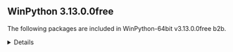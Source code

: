 ## WinPython 3.13.0.0free 

The following packages are included in WinPython-64bit v3.13.0.0free b2b.

<details>

### Tools

Name | Version | Description
-----|---------|------------


### Python packages

Name | Version | Description
-----|---------|------------
[Python](http://www.python.org/) | 3.13.0 | Python programming language with standard library
[appdirs](https://pypi.org/project/appdirs) | 1.4.4 | A small Python module for determining appropriate platform-specific dirs, e.g. a "user data dir".
[asttokens](https://pypi.org/project/asttokens) | 2.4.1 | Annotate AST trees with source code positions
[build](https://pypi.org/project/build) | 1.2.1 | A simple, correct Python build frontend
[colorama](https://pypi.org/project/colorama) | 0.4.6 | Cross-platform colored terminal text.
[decorator](https://pypi.org/project/decorator) | 5.1.1 | Decorators for Humans
[executing](https://pypi.org/project/executing) | 2.0.1 | Get the currently executing AST node of a frame, and other information
[interpreters_pep_734](https://pypi.org/project/interpreters_pep_734) | 0.1.0 | Use this module to try out multiple interpreters and a per-interpreter GIL in Python 3.13+.  Do not use this for anything important yet.
[ipython](https://pypi.org/project/ipython) | 8.25.0 | IPython: Productive Interactive Computing
[jedi](https://pypi.org/project/jedi) | 0.19.1 | An autocompletion tool for Python that can be used for text editors.
[matplotlib_inline](https://pypi.org/project/matplotlib_inline) | 0.1.7 | Inline Matplotlib backend for Jupyter
[msvc_runtime](https://pypi.org/project/msvc_runtime) | 14.40.33807 | Install the Microsoft™ Visual C++™ runtime DLLs to the sys.prefix and Scripts directories
[packaging](https://pypi.org/project/packaging) | 24.1 | Core utilities for Python packages
[parso](https://pypi.org/project/parso) | 0.8.4 | A Python Parser
[pip](https://pypi.org/project/pip) | 24.1b1 | The PyPA recommended tool for installing Python packages.
[prompt_toolkit](https://pypi.org/project/prompt_toolkit) | 3.0.43 | Library for building powerful interactive command lines in Python
[ptpython](https://pypi.org/project/ptpython) | 3.0.26 | Python REPL build on top of prompt_toolkit
[pure_eval](https://pypi.org/project/pure_eval) | 0.2.2 | Safely evaluate AST nodes without side effects
[pygments](https://pypi.org/project/pygments) | 2.18.0 | Pygments is a syntax highlighting package written in Python.
[pyproject_hooks](https://pypi.org/project/pyproject_hooks) | 1.1.0 | Wrappers to call pyproject.toml-based build backend hooks.
[setuptools](https://pypi.org/project/setuptools) | 69.5.1 | Easily download, build, install, upgrade, and uninstall Python packages
[six](https://pypi.org/project/six) | 1.16.0 | Python 2 and 3 compatibility utilities
[sqlite_bro](https://pypi.org/project/sqlite_bro) | 0.13.1 | a graphic SQLite Client in 1 Python file
[stack_data](https://pypi.org/project/stack_data) | 0.6.3 | Extract data from python stack frames and tracebacks for informative displays
[traitlets](https://pypi.org/project/traitlets) | 5.14.1 | Traitlets Python configuration system
[wcwidth](https://pypi.org/project/wcwidth) | 0.2.13 | Measures the displayed width of unicode strings in a terminal
[wheel](https://pypi.org/project/wheel) | 0.43.0 | A built-package format for Python
[winpython](http://winpython.github.io/) | 8.2.20240618 | WinPython distribution tools, including WPPM

</details>

